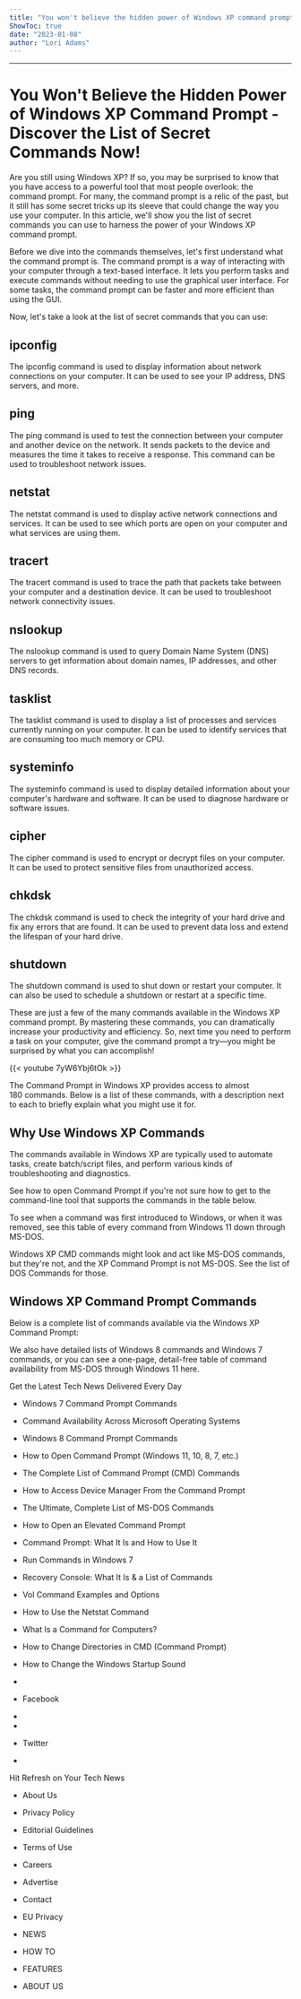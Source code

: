 ```yaml
---
title: "You won't believe the hidden power of Windows XP command prompt - discover the list of secret commands now!"
ShowToc: true 
date: "2023-01-08"
author: "Lori Adams"
---
```

*****
# You Won't Believe the Hidden Power of Windows XP Command Prompt - Discover the List of Secret Commands Now!

Are you still using Windows XP? If so, you may be surprised to know that you have access to a powerful tool that most people overlook: the command prompt. For many, the command prompt is a relic of the past, but it still has some secret tricks up its sleeve that could change the way you use your computer. In this article, we'll show you the list of secret commands you can use to harness the power of your Windows XP command prompt.

Before we dive into the commands themselves, let's first understand what the command prompt is. The command prompt is a way of interacting with your computer through a text-based interface. It lets you perform tasks and execute commands without needing to use the graphical user interface. For some tasks, the command prompt can be faster and more efficient than using the GUI.

Now, let's take a look at the list of secret commands that you can use:

## ipconfig

The ipconfig command is used to display information about network connections on your computer. It can be used to see your IP address, DNS servers, and more.

## ping

The ping command is used to test the connection between your computer and another device on the network. It sends packets to the device and measures the time it takes to receive a response. This command can be used to troubleshoot network issues.

## netstat

The netstat command is used to display active network connections and services. It can be used to see which ports are open on your computer and what services are using them.

## tracert

The tracert command is used to trace the path that packets take between your computer and a destination device. It can be used to troubleshoot network connectivity issues.

## nslookup

The nslookup command is used to query Domain Name System (DNS) servers to get information about domain names, IP addresses, and other DNS records.

## tasklist

The tasklist command is used to display a list of processes and services currently running on your computer. It can be used to identify services that are consuming too much memory or CPU.

## systeminfo

The systeminfo command is used to display detailed information about your computer's hardware and software. It can be used to diagnose hardware or software issues.

## cipher

The cipher command is used to encrypt or decrypt files on your computer. It can be used to protect sensitive files from unauthorized access.

## chkdsk

The chkdsk command is used to check the integrity of your hard drive and fix any errors that are found. It can be used to prevent data loss and extend the lifespan of your hard drive.

## shutdown

The shutdown command is used to shut down or restart your computer. It can also be used to schedule a shutdown or restart at a specific time.

These are just a few of the many commands available in the Windows XP command prompt. By mastering these commands, you can dramatically increase your productivity and efficiency. So, next time you need to perform a task on your computer, give the command prompt a try—you might be surprised by what you can accomplish!

{{< youtube 7yW6Ybj6tOk >}} 




The Command Prompt in Windows XP provides access to almost 180 commands. Below is a list of these commands, with a description next to each to briefly explain what you might use it for.

 
##   Why Use Windows XP Commands  
 

The commands available in Windows XP are typically used to automate tasks, create batch/script files, and perform various kinds of troubleshooting and diagnostics.

 

See how to open Command Prompt if you're not sure how to get to the command-line tool that supports the commands in the table below.

 

To see when a command was first introduced to Windows, or when it was removed, see this table of every command from Windows 11 down through MS-DOS.

 
Windows XP CMD commands might look and act like MS-DOS commands, but they're not, and the XP Command Prompt is not MS-DOS. See the list of DOS Commands for those.
 
##   Windows XP Command Prompt Commands  
 

Below is a complete list of commands available via the Windows XP Command Prompt:

 

We also have detailed lists of Windows 8 commands and Windows 7 commands, or you can see a one-page, detail-free table of command availability from MS-DOS through Windows 11 here.

 

Get the Latest Tech News Delivered Every Day
 
- Windows 7 Command Prompt Commands
 - Command Availability Across Microsoft Operating Systems
 - Windows 8 Command Prompt Commands
 - How to Open Command Prompt (Windows 11, 10, 8, 7, etc.)
 - The Complete List of Command Prompt (CMD) Commands
 - How to Access Device Manager From the Command Prompt
 - The Ultimate, Complete List of MS-DOS Commands
 - How to Open an Elevated Command Prompt

 
- Command Prompt: What It Is and How to Use It
 - Run Commands in Windows 7
 - Recovery Console: What It Is & a List of Commands
 - Vol Command Examples and Options
 - How to Use the Netstat Command
 - What Is a Command for Computers?
 - How to Change Directories in CMD (Command Prompt)
 - How to Change the Windows Startup Sound

 
- 
 - Facebook
 - 
 - 
 - Twitter
 - 

 

Hit Refresh on Your Tech News
 
- About Us
 - Privacy Policy
 - Editorial Guidelines
 - Terms of Use
 - Careers
 - Advertise
 - Contact
 - EU Privacy

 
- NEWS
 - HOW TO
 - FEATURES
 - ABOUT US




